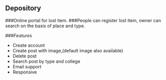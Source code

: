## Depository
###Online portal for lost item. 
###People can register lost item, owner can search on the basis of place and type.

###*Features*

* Create account
* Create post with image,(default image also available)
* Delete post
* Search post by type and college
* Email support
* Responsive


